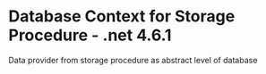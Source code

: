 # Database Context for Storage Procedure - .net 4.6.1
Data provider from storage procedure as abstract level of database 
